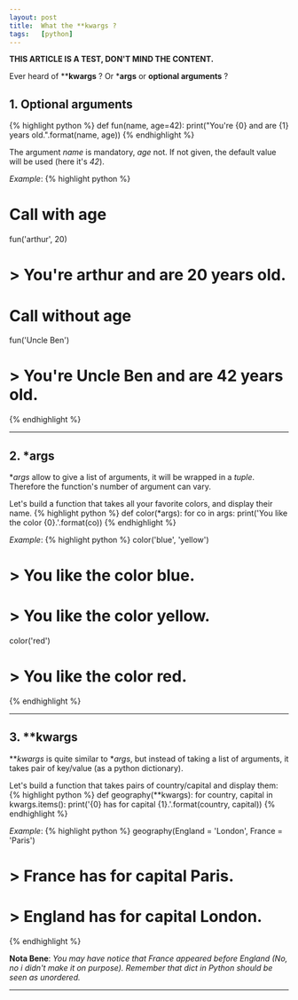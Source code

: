 ```yaml
---
layout: post
title:  What the **kwargs ?
tags:   [python]
---
```



**THIS ARTICLE IS A TEST, DON'T MIND THE CONTENT.**

Ever heard of ****kwargs** ? Or ***args** or **optional arguments** ?

## 1. Optional arguments

{% highlight python %}
def fun(name, age=42):
  print("You're {0} and are {1} years old.".format(name, age))
{% endhighlight %}

The argument *name* is mandatory, *age* not. If not given, the default value will be used (here it's *42*).

*Example*:
{% highlight python %}
# Call with age
fun('arthur', 20)
# > You're arthur and are 20 years old.

# Call without age
fun('Uncle Ben')
# > You're Uncle Ben and are 42 years old.
{% endhighlight %}

---

## 2. *args

**args* allow to give a list of arguments, it will be wrapped in a *tuple*. Therefore the function's number of argument can vary.

Let's build a function that takes all your favorite colors, and display their name.
{% highlight python %}
def color(*args):
  for co in args:
    print('You like the color {0}.'.format(co))
{% endhighlight %}

*Example*:
{% highlight python %}
color('blue', 'yellow')
# > You like the color blue.
# > You like the color yellow.

color('red')
# > You like the color red.
{% endhighlight %}

---

## 3. **kwargs

***kwargs* is quite similar to **args*, but instead of taking a list of arguments, it takes pair of key/value (as a python dictionary).

Let's build a function that takes pairs of country/capital and display them:
{% highlight python %}
def geography(**kwargs):
  for country, capital in kwargs.items():
    print('{0} has for capital {1}.'.format(country, capital))
{% endhighlight %}

*Example*:
{% highlight python %}
geography(England = 'London', France = 'Paris')
# > France has for capital Paris.
# > England has for capital London.
{% endhighlight %}

**Nota Bene**: *You may have notice that France appeared before England (No, no i didn't make it on purpose). Remember that dict in Python should be seen as unordered.*

---
